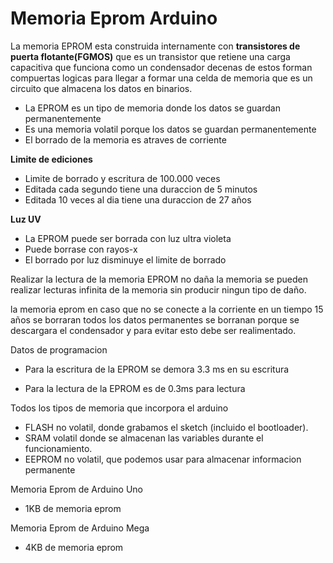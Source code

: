 # Memoria Eprom Arduino

La memoria EPROM esta construida internamente con **transistores de puerta flotante(FGMOS)** que es un transistor que retiene una carga capacitiva que funciona como un condensador decenas de estos forman compuertas logicas para llegar a formar una celda de memoria que es un circuito que almacena los datos en binarios.

* La EPROM es un tipo de memoria donde los datos se guardan permanentemente
* Es una memoria volatil porque los datos se guardan permanentemente
* El borrado de la memoria es atraves de corriente


**Limite de ediciones**
* Limite de borrado y escritura de 100.000 veces 
* Editada cada segundo tiene una duraccion de 5 minutos
* Editada 10 veces al dia tiene una duraccion de 27 años


**Luz UV** 
* La EPROM puede ser borrada con luz ultra violeta
* Puede borrase con rayos-x 
* El borrado por luz disminuye el limite de borrado


Realizar la lectura de la memoria EPROM no daña la memoria se pueden realizar lecturas infinita de la memoria sin producir ningun tipo de daño.

la memoria eprom en caso que no se conecte a la corriente en un tiempo 15 años se borraran todos los datos permanentes se borranan porque se descargara el condensador y para evitar esto debe ser realimentado.



Datos de programacion

* Para la escritura de la EPROM se demora 3.3 ms en su escritura 

* Para la lectura de la EPROM es de 0.3ms para lectura

Todos los tipos de memoria que incorpora el arduino
* FLASH no volatil, donde grabamos el sketch (incluido el bootloader).
* SRAM volatil donde se almacenan las variables durante el funcionamiento.
* EEPROM  no volatil, que podemos usar para almacenar informacion permanente

Memoria Eprom de Arduino Uno
* 1KB de memoria eprom

Memoria Eprom de Arduino Mega
* 4KB de memoria eprom
